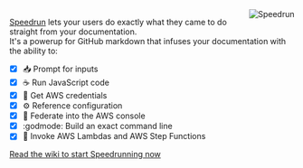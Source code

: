<img alt="Speedrun" src="https://speedrun.nobackspacecrew.com/images/speedrun.png" align="right">

[Speedrun](https://github.com/No-Backspace-Crew/Speedrun/wiki) lets your users do exactly what they came to do straight from your documentation.  
It's a powerup for GitHub markdown that infuses your documentation with the ability to:

- [x] 📥 Prompt for inputs
- [x] ☕ Run JavaScript code
- [x] 🔑 Get AWS credentials
- [x] ⚙️ Reference configuration
- [x] 🚀 Federate into the AWS console
- [x] :godmode: Build an exact command line
- [x] 🐎 Invoke AWS Lambdas and AWS Step Functions

[Read the wiki to start Speedrunning now](https://github.com/No-Backspace-Crew/Speedrun/wiki/Getting-Started)
